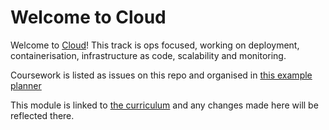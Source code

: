# Welcome to Cloud

Welcome to [Cloud](https://curriculum.codeyourfuture.io/cloud)! This track is ops focused, working on deployment, containerisation, infrastructure as code, scalability and monitoring. 

Coursework is listed as issues on this repo and organised in [this example planner ](https://github.com/orgs/CodeYourFuture/projects/151/views/2)

This module is linked to [the curriculum](https://curriculum.codeyourfuture.io/cloud) and any changes made here will be reflected there. 
